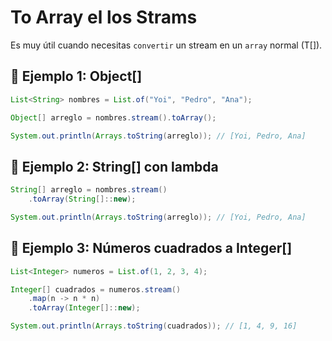 # To Array el los Strams

Es muy útil cuando necesitas `convertir` un stream en un `array` normal (T[]).

## 🧪 Ejemplo 1: Object[]
```java
List<String> nombres = List.of("Yoi", "Pedro", "Ana");

Object[] arreglo = nombres.stream().toArray();

System.out.println(Arrays.toString(arreglo)); // [Yoi, Pedro, Ana]
```

## 🧪 Ejemplo 2: String[] con lambda
```java
String[] arreglo = nombres.stream()
    .toArray(String[]::new);

System.out.println(Arrays.toString(arreglo)); // [Yoi, Pedro, Ana]
```


## 🧪 Ejemplo 3: Números cuadrados a Integer[]
```java
List<Integer> numeros = List.of(1, 2, 3, 4);

Integer[] cuadrados = numeros.stream()
    .map(n -> n * n)
    .toArray(Integer[]::new);

System.out.println(Arrays.toString(cuadrados)); // [1, 4, 9, 16]
```

